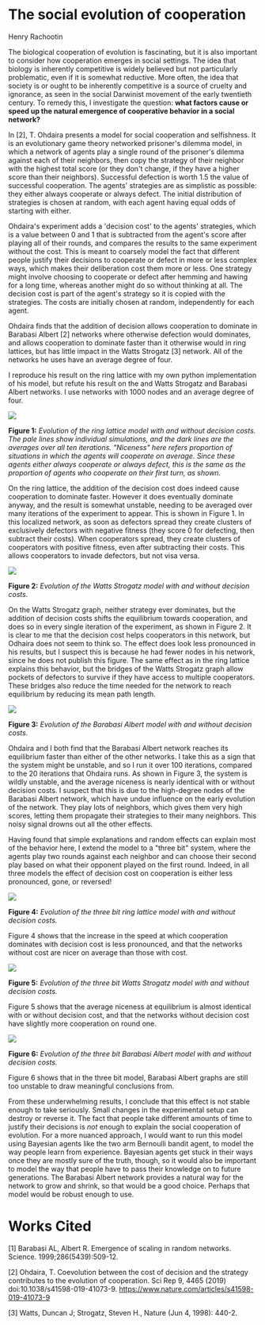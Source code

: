 # The social evolution of cooperation

Henry Rachootin

The biological cooperation of evolution is fascinating, but it is also important to consider how cooperation emerges in social settings. The idea that biology is inherently competitive is widely believed but not particularly problematic, even if it is somewhat reductive. More often, the idea that society is or ought to be inherently competitive is a source of cruelty and ignorance, as seen in the social Darwinist movement of the early twentieth century. To remedy this, I investigate the question: **what factors cause or speed up the natural emergence of cooperative behavior in a social network?**

In [2], T. Ohdaira presents a model for social cooperation and selfishness. It is an evolutionary game theory networked prisoner's dilemma model, in which a network of agents play a single round of the prisoner's dilemma against each of their neighbors, then copy the strategy of their neighbor with the highest total score (or they don't change, if they have a higher score than their neighbors). Successful defection is worth 1.5 the value of successful cooperation. The agents' strategies are as simplistic as possible: they either always cooperate or always defect. The initial distribution of strategies is chosen at random, with each agent having equal odds of starting with either.

Ohdaira's experiment adds a 'decision cost' to the agents' strategies, which is a value between 0 and 1 that is subtracted from the agent's score after playing all of their rounds, and compares the results to the same experiment without the cost. This is meant to coarsely model the fact that different people justify their decisions to cooperate or defect in more or less complex ways, which makes their deliberation cost them more or less. One strategy might involve choosing to cooperate or defect after hemming and hawing for a long time, whereas another might do so without thinking at all. The decision cost is part of the agent's strategy so it is copied with the strategies. The costs are initially chosen at random, independently for each agent.

Ohdaira finds that the addition of decision allows cooperation to dominate in Barabasi Albert [2] networks where otherwise defection would dominates, and allows cooperation to dominate faster than it otherwise would in ring lattices, but has little impact in the Watts Strogatz [3] network. All of the networks he uses have an average degree of four.

I reproduce his result on the ring lattice with my own python implementation of his model, but refute his result on the and Watts Strogatz and Barabasi Albert networks. I use networks with 1000 nodes and an average degree of four.

![](https://raw.githubusercontent.com/sportsracer48/cooperation/master/code/Ring_Lattice.png)

**Figure 1:** *Evolution of the ring lattice model with and without decision costs. The pale lines show individual simulations, and the dark lines are the averages over all ten iterations. "Niceness" here refers proportion of situations in which the agents will cooperate on average. Since these agents either always cooperate or always defect, this is the same as the proportion of agents who cooperate on their first turn, as shown.*

On the ring lattice, the addition of the decision cost does indeed cause cooperation to dominate faster. However it does eventually dominate anyway, and the result is somewhat unstable, needing to be averaged over many iterations of the experiment to appear. This is shown in Figure 1. In this localized network, as soon as defectors spread they create clusters of exclusively defectors with negative fitness (they score 0 for defecting, then subtract their costs). When cooperators spread, they create clusters of cooperators with positive fitness, even after subtracting their costs. This allows cooperators to invade defectors, but not visa versa.

![](https://raw.githubusercontent.com/sportsracer48/cooperation/master/code/Watts_Strogatz_Graph.png)

**Figure 2:** *Evolution of the Watts Strogatz model with and without decision costs.*

On the Watts Strogatz graph, neither strategy ever dominates, but the addition of decision costs shifts the equilibrium towards cooperation, and does so in every single iteration of the experiment, as shown in Figure 2. It is clear to me that the decision cost helps cooperators in this network, but Odhaira does not seem to think so. The effect does look less pronounced in his results, but I suspect this is because he had fewer nodes in his network, since he does not publish this figure. The same effect as in the ring lattice explains this behavior, but the bridges of the Watts Strogatz graph allow pockets of defectors to survive if they have access to multiple cooperators. These bridges also reduce the time needed for the network to reach equilibrium by reducing its mean path length.

![](https://raw.githubusercontent.com/sportsracer48/cooperation/master/code/Barabasi_Albert_Graph.png)

**Figure 3:** *Evolution of the Barabasi Albert model with and without decision costs.*

Ohdaira and I both find that the Barabasi Albert network reaches its equilibrium faster than either of the other networks. I take this as a sign that the system might be unstable, and so I run it over 100 iterations, compared to the 20 iterations that Ohdaira runs. As shown in Figure 3, the system is wildly unstable, and the average niceness is nearly identical with or without decision costs. I suspect that this is due to the high-degree nodes of the Barabasi Albert network, which have undue influence on the early evolution of the network. They play lots of neighbors, which gives them very high scores, letting them propagate their strategies to their many neighbors. This noisy signal drowns out all the other effects.

Having found that simple explanations and random effects can explain most of the behavior here, I extend the model to a "three bit" system, where the agents play two rounds against each neighbor and can choose their second play based on what their opponent played on the first round. Indeed, in all three models the effect of decision cost on cooperation is either less pronounced, gone, or reversed!

![](https://raw.githubusercontent.com/sportsracer48/cooperation/master/code/Ring_Lattice_3_bit.png)

**Figure 4:** *Evolution of the three bit ring lattice model with and without decision costs.*

Figure 4 shows that the increase in the speed at which cooperation dominates with decision cost is less pronounced, and that the networks without cost are nicer on average than those with cost.

![](https://raw.githubusercontent.com/sportsracer48/cooperation/master/code/Watts_Strogatz_Graph_3_bit.png)

**Figure 5:** *Evolution of the three bit Watts Strogatz model with and without decision costs.*

Figure 5 shows that the average niceness at equilibrium is almost identical with or without decision cost, and that the networks without decision cost have slightly more cooperation on round one.

![](https://raw.githubusercontent.com/sportsracer48/cooperation/master/code/Barabasi_Albert_Graph_3_bit.png)

**Figure 6:** *Evolution of the three bit Barabasi Albert model with and without decision costs.*

Figure 6 shows that in the three bit model, Barabasi Albert graphs are still too unstable to draw meaningful conclusions from.

From these underwhelming results, I conclude that this effect is not stable enough to take seriously. Small changes in the experimental setup can destroy or reverse it. The fact that people take different amounts of time to justify their decisions is *not* enough to explain the social cooperation of evolution. For a more nuanced approach, I would want to run this model using Bayesian agents like the two arm Bernoulli bandit agent, to model the way people learn from experience. Bayesian agents get stuck in their ways once they are mostly sure of the truth, though, so it would also be important to model the way that people have to pass their knowledge on to future generations. The Barabasi Albert network provides a natural way for the network to grow and shrink, so that would be a good choice. Perhaps that model would be robust enough to use.

# Works Cited

[1] Barabasi AL, Albert R. Emergence of scaling in random networks. Science. 1999;286(5439):509-12.

[2] Ohdaira, T. Coevolution between the cost of decision and the strategy contributes to the evolution of cooperation. Sci Rep 9, 4465 (2019) doi:10.1038/s41598-019-41073-9. https://www.nature.com/articles/s41598-019-41073-9  

[3] Watts, Duncan J; Strogatz, Steven H., Nature (Jun 4, 1998): 440-2.
